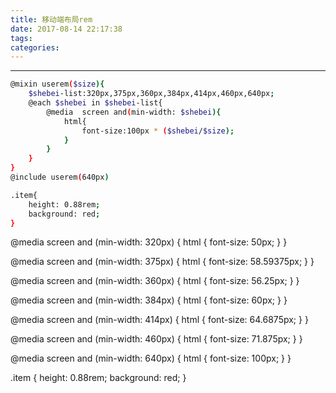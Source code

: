 ```yaml
---
title: 移动端布局rem
date: 2017-08-14 22:17:38
tags:
categories:
---
```

------

<!-- more -->

```bash
@mixin userem($size){
	$shebei-list:320px,375px,360px,384px,414px,460px,640px;
	@each $shebei in $shebei-list{
		@media  screen and(min-width: $shebei){
			html{
				font-size:100px * ($shebei/$size);
			}
		}
	}
}
@include userem(640px)

.item{
	height: 0.88rem;
	background: red;
}
```

@media screen and (min-width: 320px) {
  html {
    font-size: 50px; } }

@media screen and (min-width: 375px) {
  html {
    font-size: 58.59375px; } }

@media screen and (min-width: 360px) {
  html {
    font-size: 56.25px; } }

@media screen and (min-width: 384px) {
  html {
    font-size: 60px; } }

@media screen and (min-width: 414px) {
  html {
    font-size: 64.6875px; } }

@media screen and (min-width: 460px) {
  html {
    font-size: 71.875px; } }

@media screen and (min-width: 640px) {
  html {
    font-size: 100px; } }

.item {
  height: 0.88rem;
  background: red; }
